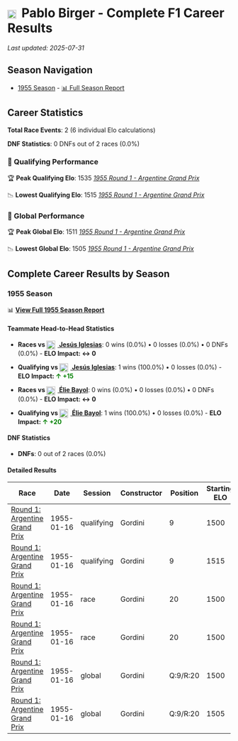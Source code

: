 # <img src="https://upload.wikimedia.org/wikipedia/commons/1/1a/Flag_of_Argentina.svg" alt="Argentina" width="20" height="auto" style="vertical-align: middle; margin-right: 5px;" onerror="this.outerHTML='🇦🇷'; this.style.marginRight='5px';"/> Pablo Birger - Complete F1 Career Results

*Last updated: 2025-07-31*

## Season Navigation

- [1955 Season](#1955-season) - [📊 Full Season Report](../seasons/1955-season-report)

## Career Statistics

**Total Race Events**: 2 (6 individual Elo calculations)

**DNF Statistics**: 0 DNFs out of 2 races (0.0%)

### 🏁 Qualifying Performance

🏆 **Peak Qualifying Elo**: 1535
   *[1955 Round 1 - Argentine Grand Prix](../seasons/1955-season-report#round-1-argentine-grand-prix)*

📉 **Lowest Qualifying Elo**: 1515
   *[1955 Round 1 - Argentine Grand Prix](../seasons/1955-season-report#round-1-argentine-grand-prix)*

### 🌟 Global Performance

🏆 **Peak Global Elo**: 1511
   *[1955 Round 1 - Argentine Grand Prix](../seasons/1955-season-report#round-1-argentine-grand-prix)*

📉 **Lowest Global Elo**: 1505
   *[1955 Round 1 - Argentine Grand Prix](../seasons/1955-season-report#round-1-argentine-grand-prix)*


## Complete Career Results by Season

### 1955 Season

📊 **[View Full 1955 Season Report](../seasons/1955-season-report)**

#### Teammate Head-to-Head Statistics

- **Races vs [<img src="https://upload.wikimedia.org/wikipedia/commons/1/1a/Flag_of_Argentina.svg" alt="Argentina" width="20" height="auto" style="vertical-align: middle; margin-right: 5px;" onerror="this.outerHTML='🇦🇷'; this.style.marginRight='5px';"/> Jesús Iglesias](jess-iglesias)**: 0 wins (0.0%) • 0 losses (0.0%) • 0 DNFs (0.0%) - **ELO Impact: ↔ 0**
- **Qualifying vs [<img src="https://upload.wikimedia.org/wikipedia/commons/1/1a/Flag_of_Argentina.svg" alt="Argentina" width="20" height="auto" style="vertical-align: middle; margin-right: 5px;" onerror="this.outerHTML='🇦🇷'; this.style.marginRight='5px';"/> Jesús Iglesias](jess-iglesias)**: 1 wins (100.0%) • 0 losses (0.0%) - **ELO Impact: **<span style="color: green;">↑ +15</span>****

- **Races vs [<img src="https://upload.wikimedia.org/wikipedia/commons/c/c3/Flag_of_France.svg" alt="France" width="20" height="auto" style="vertical-align: middle; margin-right: 5px;" onerror="this.outerHTML='🇫🇷'; this.style.marginRight='5px';"/> Élie Bayol](lie-bayol)**: 0 wins (0.0%) • 0 losses (0.0%) • 0 DNFs (0.0%) - **ELO Impact: ↔ 0**
- **Qualifying vs [<img src="https://upload.wikimedia.org/wikipedia/commons/c/c3/Flag_of_France.svg" alt="France" width="20" height="auto" style="vertical-align: middle; margin-right: 5px;" onerror="this.outerHTML='🇫🇷'; this.style.marginRight='5px';"/> Élie Bayol](lie-bayol)**: 1 wins (100.0%) • 0 losses (0.0%) - **ELO Impact: **<span style="color: green;">↑ +20</span>****

#### DNF Statistics

- **DNFs**: 0 out of 2 races (0.0%)

#### Detailed Results

| Race | Date | Session | Constructor | Position | Starting ELO | ELO Change | Final ELO | Teammate |
|------|------|---------|-------------|----------|--------------|------------|-----------|----------|
| [Round 1: Argentine Grand Prix](../seasons/1955-season-report#round-1-argentine-grand-prix) | 1955-01-16 | qualifying | Gordini | 9 | 1500 | +15 | 1515 | [<img src="https://upload.wikimedia.org/wikipedia/commons/1/1a/Flag_of_Argentina.svg" alt="Argentina" width="20" height="auto" style="vertical-align: middle; margin-right: 5px;" onerror="this.outerHTML='🇦🇷'; this.style.marginRight='5px';"/> Jesús Iglesias](jess-iglesias) |
| [Round 1: Argentine Grand Prix](../seasons/1955-season-report#round-1-argentine-grand-prix) | 1955-01-16 | qualifying | Gordini | 9 | 1515 | +20 | 1535 | [<img src="https://upload.wikimedia.org/wikipedia/commons/c/c3/Flag_of_France.svg" alt="France" width="20" height="auto" style="vertical-align: middle; margin-right: 5px;" onerror="this.outerHTML='🇫🇷'; this.style.marginRight='5px';"/> Élie Bayol](lie-bayol) |
| [Round 1: Argentine Grand Prix](../seasons/1955-season-report#round-1-argentine-grand-prix) | 1955-01-16 | race | Gordini | 20 | 1500 | N/A | 1500 | [<img src="https://upload.wikimedia.org/wikipedia/commons/1/1a/Flag_of_Argentina.svg" alt="Argentina" width="20" height="auto" style="vertical-align: middle; margin-right: 5px;" onerror="this.outerHTML='🇦🇷'; this.style.marginRight='5px';"/> Jesús Iglesias](jess-iglesias) |
| [Round 1: Argentine Grand Prix](../seasons/1955-season-report#round-1-argentine-grand-prix) | 1955-01-16 | race | Gordini | 20 | 1500 | N/A | 1500 | [<img src="https://upload.wikimedia.org/wikipedia/commons/c/c3/Flag_of_France.svg" alt="France" width="20" height="auto" style="vertical-align: middle; margin-right: 5px;" onerror="this.outerHTML='🇫🇷'; this.style.marginRight='5px';"/> Élie Bayol](lie-bayol) |
| [Round 1: Argentine Grand Prix](../seasons/1955-season-report#round-1-argentine-grand-prix) | 1955-01-16 | global | Gordini | Q:9/R:20 | 1500 | +5 | 1505 | [<img src="https://upload.wikimedia.org/wikipedia/commons/1/1a/Flag_of_Argentina.svg" alt="Argentina" width="20" height="auto" style="vertical-align: middle; margin-right: 5px;" onerror="this.outerHTML='🇦🇷'; this.style.marginRight='5px';"/> Jesús Iglesias](jess-iglesias) |
| [Round 1: Argentine Grand Prix](../seasons/1955-season-report#round-1-argentine-grand-prix) | 1955-01-16 | global | Gordini | Q:9/R:20 | 1505 | +6 | 1511 | [<img src="https://upload.wikimedia.org/wikipedia/commons/c/c3/Flag_of_France.svg" alt="France" width="20" height="auto" style="vertical-align: middle; margin-right: 5px;" onerror="this.outerHTML='🇫🇷'; this.style.marginRight='5px';"/> Élie Bayol](lie-bayol) |

